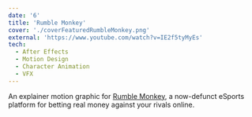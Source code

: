 ```yaml
---
date: '6'
title: 'Rumble Monkey'
cover: './coverFeaturedRumbleMonkey.png'
external: 'https://www.youtube.com/watch?v=IE2f5tyMyEs'
tech:
  - After Effects
  - Motion Design
  - Character Animation
  - VFX
---
```


An explainer motion graphic for [Rumble Monkey](https://www.crunchbase.com/organization/rumblemonkey), a now-defunct eSports platform for betting real money against your rivals online.

